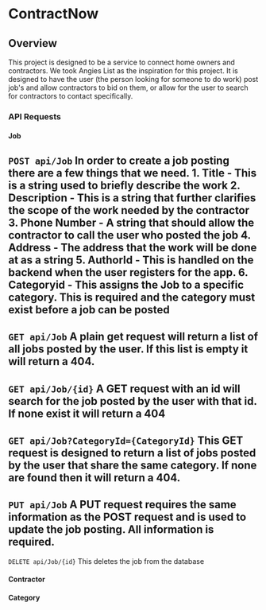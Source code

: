# ContractNow

## Overview

This project is designed to be a service to connect home owners and contractors. We took Angies List as the inspiration for this project. It is designed to have the user (the person looking for someone to do work) post job's and allow contractors to bid on them, or allow for the user to search for contractors to contact specifically. 


### API Requests

#### Job
`POST api/Job` In order to create a job posting there are a few things that we need.
      1. Title - This is a string used to briefly describe the work
      2. Description - This is a string that further clarifies the scope of the work needed by the contractor
      3. Phone Number - A string that should allow the contractor to call the user who posted the job
      4. Address - The address that the work will be done at as a string
      5. AuthorId - This is handled on the backend when the user registers for the app. 
      6. Categoryid - This assigns the Job to a specific category. This is required and the category must exist before a job can be posted
---
`GET api/Job` A plain get request will return a list of all jobs posted by the user. If this list is empty it will return a 404.
---
`GET api/Job/{id}` A GET request with an id will search for the job posted by the user with that id. If none exist it will return a 404
---
`GET api/Job?CategoryId={CategoryId}` This GET request is designed to return a list of jobs posted by the user that share the same category. If none are found then it will return a 404.
---
`PUT api/Job` A PUT request requires the same information as the POST request and is used to update the job posting. All information is required.
---
`DELETE api/Job/{id}` This deletes the job from the database
#### Contractor
#### Category
